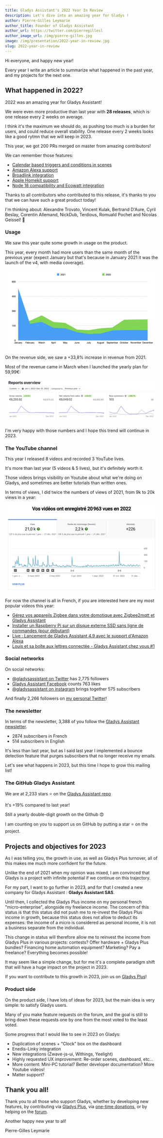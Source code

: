 ```yaml
---
title: Gladys Assistant's 2022 Year In Review
description: Let's dive into an amazing year for Gladys !
author: Pierre-Gilles Leymarie
author_title: Founder of Gladys Assistant
author_url: https://twitter.com/pierregillesl
author_image_url: /img/pierre-gilles.jpg
image: /img/presentation/2022-year-in-review.jpg
slug: 2022-year-in-review
---
```


Hi everyone, and happy new year!

Every year I write an article to summarize what happened in the past year, and my projects for the next one.

<!--truncate-->

## What happened in 2022?

2022 was an amazing year for Gladys Assistant!

We were even more productive than last year with **28 releases**, which is one release every 2 weeks on average.

I think it's the maximum we should do, as pushing too much is a burden for users, and could reduce overall stability. One release every 2 weeks looks like a good rytmn that we will keep in 2023.

This year, we got 200 PRs merged on master from amazing contributors!

We can remember those features:

- [Calendar based triggers and conditions in scenes](/blog/gladys-assistant-4-8-with-calendar-in-scenes/)
- [Amazon Alexa support](/blog/gladys-assistant-4-9-with-alexa-integration/)
- [Broadlink integration](/blog/gladys-assistant-4-10-broadlink-and-performances/)
- [Apple Homekit support](/blog/gladys-assistant-4-12-homekit/)
- [Node 18 compatibility and Ecowatt integration](/blog/gladys-assistant-4-13-ecowatt/)

Thanks to all contributors who contributed to this release, it's thanks to you that we can have such a great product today!

I'm thinking about: Alexandre Trovato, Vincent Kulak, Bertrand D'Aure, Cyril Beslay, Corentin Allemand, NickDub, Terdious, Romuald Pochet and Nicolas Geissel! 🙏

### Usage

We saw this year quite some growth in usage on the product.

This year, every month had more users than the same month of the previous year (expect January but that's because in January 2021 it was the launch of the v4, with media coverage).

![Gladys Usage 2022](../static/img/articles/en/year-in-review-2022/gladys-usage-2022.jpg)

On the revenue side, we saw a +33,8% increase in revenue from 2021.

Most of the revenue came in March when I launched the yearly plan for 59,99€:

![Gladys Revenue 2022](../static/img/articles/en/year-in-review-2022/gladys-plus-revenue-2022.jpg)

I'm very happy with those numbers and I hope this trend will continue in 2023.

### The YouTube channel

This year I released 8 videos and recorded 3 YouTube lives.

It's more than last year (5 videos & 5 lives), but it's definitely worth it.

Those videos brings visibility on Youtube about what we're doing on Gladys, and sometimes are better tutorials than written ones.

In terms of views, I did twice the numbers of views of 2021, from 9k to 20k views in a year:

![YouTube Stats 2022](../static/img/articles/en/year-in-review-2022/youtube-stats-2022.jpg)

For now the channel is all in French, if you are interested here are my most popular videos this year:

- [Gérez vos appareils Zigbee dans votre domotique avec Zigbee2mqtt et Gladys Assistant](https://youtu.be/ALW3uDB9P0s)
- [Installer un Raspberry Pi sur un disque externe SSD sans ligne de commandes (pour débutant)](https://youtu.be/Zn7imzI0oYU)
- [Live : Lancement de Gladys Assistant 4.9 avec le support d'Amazon Alexa](https://youtu.be/Da_AQSQedFg)
- [Louis et sa boîte aux lettres connectée - Gladys Assistant chez vous #1](https://youtu.be/XXanY-SP_5w)

### Social networks

On social networks:

- [@gladysassistant on Twitter](https://twitter.com/gladysassistant) has 2,775 followers
- [Gladys Assistant Facebook](https://www.facebook.com/gladysassistant) counts 763 likes
- [@gladysassistant on instagram](https://www.instagram.com/gladysassistant) brings together 575 subscribers

And finally 2,266 followers on [my personal Twitter](https://twitter.com/pierregillesl)!

### The newsletter

In terms of the newsletter, 3,388 of you follow the [Gladys Assistant newsletter](https://email-list.gladysassistant.com/subscription/haflMsWmU).

- 2874 subscribers in French
- 514 subscribers in English

It's less than last year, but as I said last year I implemented a bounce detection feature that purges subscribers that no longer receive my emails.

Let's see what happens in 2023, but this time I hope to grow this mailing list!

### The GitHub Gladys Assistant

We are at 2,233 stars ⭐ on the [Gladys Assistant repo](https://github.com/GladysAssistant/Gladys)

It's +19% compared to last year!

Still a yearly double-digit growth on the Github 😍

I am counting on you to support us on GitHub by putting a star ⭐ on the project.

## Projects and objectives for 2023

As I was telling you, the growth in use, as well as Gladys Plus turnover, all of this makes me much more confident for the future.

Unlike the end of 2021 when my opinion was mixed, I am convinced that Gladys is a project with infinite potential if we continue on this trajectory.

For my part, I want to go further in 2023, and for that I created a new company for Gladys Assistant : **Gladys Assistant SAS**.

Until then, I collected the Gladys Plus income on my personal french "micro-enterprise", alongside my freelance income. The concern of this status is that this status did not push me to re-invest the Gladys Plus income in growth, because this status does not allow to deduct its expenses: the income of a micro is considered as personal income, it is not a business separate from the individual.

This change in status will therefore allow me to reinvest the income from Gladys Plus in various projects: contests? Offer hardware + Gladys Plus bundles? Financing home automation equipment? Marketing? Pay a freelance? Everything becomes possible!

It may seem like a simple change, but for me it's a complete paradigm shift that will have a huge impact on the project in 2023.

If you want to contribute to this growth in 2023, join us on [Gladys Plus](/plus)!

### Product side

On the product side, I have lots of ideas for 2023, but the main idea is very simple: to satisfy Gladys users.

Many of you make feature requests on the forum, and the goal is still to bring down these requests one by one from the most voted to the least voted.

Some progress that I would like to see in 2023 on Gladys:

- Duplication of scenes + "Clock" box on the dashboard
- Enedis-Linky integration
- New integrations (Zwave-js-ui, Withings, Yeelight)
- Highly requested UX improvement: Re-order scenes, dashboard, etc...
- More content: Mini-PC tutorial? Better developer documentation? More Youtube videos!
- Matter support?

## Thank you all!

Thank you to all those who support Gladys, whether by developing new features, by contributing via [Gladys Plus](/plus/), via [one-time donations](https://www.buymeacoffee.com/gladysassistant), or by helping on the [forum](https://en-community.gladysassistant.com/).

Another happy new year to all!

Pierre-Gilles Leymarie
